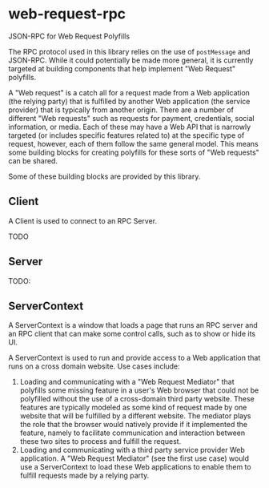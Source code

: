# web-request-rpc
JSON-RPC for Web Request Polyfills

The RPC protocol used in this library relies on the use of `postMessage`
and JSON-RPC. While it could potentially be made more general, it is
currently targeted at building components that help implement "Web Request"
polyfills.

A "Web request" is a catch all for a request made from a Web application
(the relying party) that is fulfilled by another Web application (the
service provider) that is typically from another origin. There are a number
of different "Web requests" such as requests for payment, credentials,
social information, or media. Each of these may have a Web API that is
narrowly targeted (or includes specific features related to) at the
specific type of request, however, each of them follow the same general
model. This means some building blocks for creating polyfills for these
sorts of "Web requests" can be shared.

Some of these building blocks are provided by this library.

## Client

A Client is used to connect to an RPC Server.

TODO

## Server

TODO:

## ServerContext

A ServerContext is a window that loads a page that runs an RPC server
and an RPC client that can make some control calls, such as to show
or hide its UI.

A ServerContext is used to run and provide access to a Web application that
runs on a cross domain website. Use cases include:

1. Loading and communicating with a "Web Request Mediator" that polyfills
  some missing feature in a user's Web browser that could not be polyfilled
  without the use of a cross-domain third party website. These features
  are typically modeled as some kind of request made by one website that
  will be fulfilled by a different website. The mediator plays the role
  that the browser would natively provide if it implemented the feature,
  namely to facilitate communication and interaction between these two sites
  to process and fulfill the request.
2. Loading and communicating with a third party service provider Web
  application. A "Web Request Mediator" (see the first use case) would use
  a ServerContext to load these Web applications to enable them to fulfill
  requests made by a relying party.
